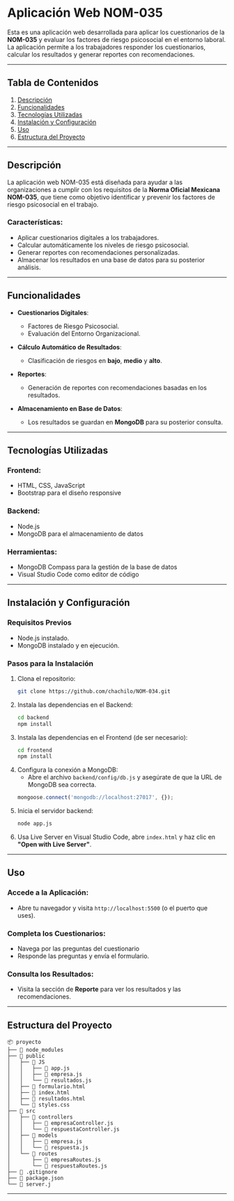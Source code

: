 # Aplicación Web NOM-035

Esta es una aplicación web desarrollada para aplicar los cuestionarios de la **NOM-035** y evaluar los factores de riesgo psicosocial en el entorno laboral. La aplicación permite a los trabajadores responder los cuestionarios, calcular los resultados y generar reportes con recomendaciones.

---

## Tabla de Contenidos

1. [Descripción](#descripción)
2. [Funcionalidades](#funcionalidades)
3. [Tecnologías Utilizadas](#tecnologías-utilizadas)
4. [Instalación y Configuración](#instalación-y-configuración)
5. [Uso](#uso)
6. [Estructura del Proyecto](#estructura-del-proyecto)

---

## Descripción

La aplicación web NOM-035 está diseñada para ayudar a las organizaciones a cumplir con los requisitos de la **Norma Oficial Mexicana NOM-035**, que tiene como objetivo identificar y prevenir los factores de riesgo psicosocial en el trabajo.

### Características:
- Aplicar cuestionarios digitales a los trabajadores.
- Calcular automáticamente los niveles de riesgo psicosocial.
- Generar reportes con recomendaciones personalizadas.
- Almacenar los resultados en una base de datos para su posterior análisis.

---

## Funcionalidades

- **Cuestionarios Digitales**:
  - Factores de Riesgo Psicosocial.
  - Evaluación del Entorno Organizacional.

- **Cálculo Automático de Resultados**:
  - Clasificación de riesgos en **bajo**, **medio** y **alto**.

- **Reportes**:
  - Generación de reportes con recomendaciones basadas en los resultados.

- **Almacenamiento en Base de Datos**:
  - Los resultados se guardan en **MongoDB** para su posterior consulta.

---

## Tecnologías Utilizadas

### **Frontend:**
- HTML, CSS, JavaScript
- Bootstrap para el diseño responsive

### **Backend:**
- Node.js 
- MongoDB para el almacenamiento de datos

### **Herramientas:**
- MongoDB Compass para la gestión de la base de datos
- Visual Studio Code como editor de código

---

## Instalación y Configuración

### **Requisitos Previos**
- Node.js instalado.
- MongoDB instalado y en ejecución.

### **Pasos para la Instalación**

1. Clona el repositorio:
   ```bash
   git clone https://github.com/chachilo/NOM-034.git
   ```
2. Instala las dependencias en el Backend:
   ```bash
   cd backend
   npm install
   ```
3. Instala las dependencias en el Frontend (de ser necesario):
   ```bash
   cd frontend
   npm install
   ```
4. Configura la conexión a MongoDB:
   - Abre el archivo `backend/config/db.js` y asegúrate de que la URL de MongoDB sea correcta.
   ```js
   mongoose.connect('mongodb://localhost:27017', {});
   ```
5. Inicia el servidor backend:
   ```bash
   node app.js
   ```
6. Usa Live Server en Visual Studio Code, abre `index.html` y haz clic en **"Open with Live Server"**.

---

## Uso

### **Accede a la Aplicación:**
- Abre tu navegador y visita `http://localhost:5500` (o el puerto que uses).

### **Completa los Cuestionarios:**
- Navega por las preguntas del cuestionario 
- Responde las preguntas y envía el formulario.

### **Consulta los Resultados:**
- Visita la sección de **Reporte** para ver los resultados y las recomendaciones.

---

## Estructura del Proyecto

```
📦 proyecto
├── 📂 node_modules
├── 📂 public
│   ├── 📂 JS
│   │   ├── 📄 app.js
│   │   ├── 📄 empresa.js
│   │   └── 📄 resultados.js
│   ├── 📄 formulario.html
│   ├── 📄 index.html
│   ├── 📄 resultados.html
│   └── 📄 styles.css
├── 📂 src
│   ├── 📂 controllers
│   │   ├── 📄 empresaController.js
│   │   └── 📄 respuestaController.js
│   ├── 📂 models
│   │   ├── 📄 empresa.js
│   │   └── 📄 respuesta.js
│   └── 📂 routes
│       ├── 📄 empresaRoutes.js
│       └── 📄 respuestaRoutes.js
├── 📄 .gitignore
├── 📄 package.json
└── 📄 server.j
```

---
